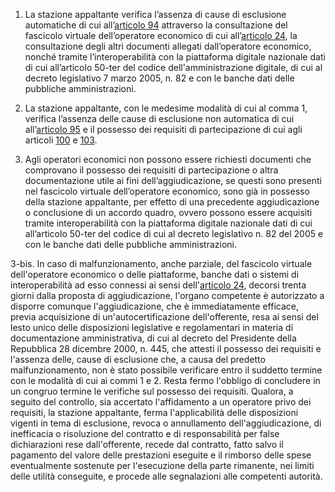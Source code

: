 1. La stazione appaltante verifica l’assenza di cause di esclusione automatiche di cui all’[articolo 94](/articolo-94/1) attraverso la consultazione del fascicolo virtuale dell’operatore economico di cui all’[articolo 24](/articolo-24/2), la consultazione degli altri documenti allegati dall’operatore economico, nonché tramite l’interoperabilità con la piattaforma digitale nazionale dati di cui all’articolo 50-ter del codice dell'amministrazione digitale, di cui al decreto legislativo 7 marzo 2005, n. 82 e con le banche dati delle pubbliche amministrazioni.

2. La stazione appaltante, con le medesime modalità di cui al comma 1, verifica l’assenza delle cause di esclusione non automatica di cui all’[articolo 95](/articolo-95/1) e il possesso dei requisiti di partecipazione di cui agli articoli [100](/articolo-100/2) e [103](/articolo-103/2).

3. Agli operatori economici non possono essere richiesti documenti che comprovano il possesso dei requisiti di partecipazione o altra documentazione utile ai fini dell’aggiudicazione, se questi sono presenti nel fascicolo virtuale dell’operatore economico, sono già in possesso della stazione appaltante, per effetto di una precedente aggiudicazione o conclusione di un accordo quadro, ovvero possono essere acquisiti tramite interoperabilità con la piattaforma digitale nazionale dati di cui all’articolo 50-ter del codice di cui al decreto legislativo n. 82 del 2005 e con le banche dati delle pubbliche amministrazioni.

3-bis. In caso di malfunzionamento, anche parziale, del fascicolo virtuale dell'operatore economico o delle piattaforme, banche dati o sistemi di interoperabilità ad esso connessi ai sensi dell'[articolo 24](/articolo-24/2), decorsi trenta giorni dalla proposta di aggiudicazione, l'organo competente è autorizzato a disporre comunque l'aggiudicazione, che è immediatamente efficace, previa acquisizione di un'autocertificazione dell'offerente, resa ai sensi del lesto unico delle disposizioni legislative e regolamentari in materia di documentazione amministrativa, di cui al decreto del Presidente della Repubblica 28 dicembre 2000, n. 445, che attesti il possesso dei requisiti e l'assenza delle, cause di esclusione che, a causa del predetto malfunzionamento, non è stato possibile verificare entro il suddetto termine con le modalità di cui ai commi 1 e 2. Resta fermo l'obbligo di concludere in un congruo termine le verifiche sul possesso dei requisiti. Qualora, a seguito del controllo, sia accertato l'affidamento a un operatore privo dei requisiti, la stazione appaltante, ferma l'applicabilità delle disposizioni vigenti in tema di esclusione, revoca o annullamento dell'aggiudicazione, di inefficacia o risoluzione del contratto e di responsabilità per false dichiarazioni rese dall'offerente, recede dal contratto, fatto salvo il pagamento del valore delle prestazioni eseguite e il rimborso delle spese eventualmente sostenute per l'esecuzione della parte rimanente, nei limiti delle utilità conseguite, e procede alle segnalazioni alle competenti autorità.
